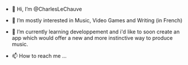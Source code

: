 - 👋 Hi, I’m @CharlesLeChauve
- 👀 I’m mostly interested in Music, Video Games and Writing (in French)
- 🌱 I’m currently learning developpement and i'd like to soon create an app which would offer a new and more instinctive way to produce music.

- 📫 How to reach me ...

<!---
CharlesLeChauve/CharlesLeChauve is a ✨ special ✨ repository because its `README.md` (this file) appears on your GitHub profile.
You can click the Preview link to take a look at your changes.
--->
